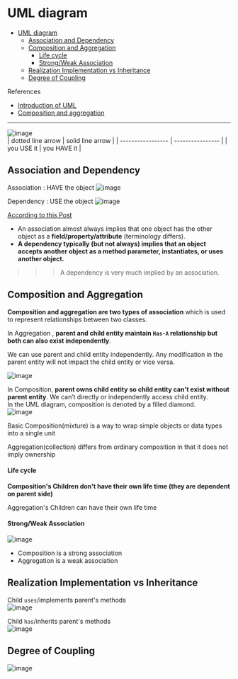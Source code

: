 # UML diagram

- [UML diagram](#uml-diagram)
  - [Association and Dependency](#association-and-dependency)
  - [Composition and Aggregation](#composition-and-aggregation)
      - [Life cycle](#life-cycle)
      - [Strong/Weak Association](#strongweak-association)
  - [Realization Implementation vs Inheritance](#realization-implementation-vs-inheritance)
  - [Degree of Coupling](#degree-of-coupling)

References
- [Introduction of UML](https://spicyboyd.blogspot.com/2018/07/umlclass-diagram-relationships.html)  
- [Composition and aggregation](https://www.tutorialspoint.com/difference-between-composition-and-aggregation)  

---

![image](https://user-images.githubusercontent.com/68631186/126488408-65750f74-b5f5-431e-8a81-0fda94b6f206.png)  
| dotted line arrow | solid line arrow |
| ----------------- | ---------------- |
| you USE it        | you HAVE it |

## Association and Dependency

Association : HAVE the object
![image](https://user-images.githubusercontent.com/68631186/126490747-f2af8080-a6e5-45d9-b948-3e299086dd18.png)

Dependency : USE the object
![image](https://user-images.githubusercontent.com/68631186/126490824-cc757e91-15d9-4cc8-a912-91e6f7960e62.png)

[According to this Post](https://stackoverflow.com/questions/1230889/difference-between-association-and-dependency)   
- An association almost always implies that one object has the other object as a **field/property/attribute** (terminology differs).  
- **A dependency typically (but not always) implies that an object accepts another object as a method parameter, instantiates, or uses another object.** 

>>> A dependency is very much implied by an association.  

## Composition and Aggregation

**Composition and aggregation are two types of association** which is used to represent relationships between two classes.  

In Aggregation , **parent and child entity maintain `Has-A` relationship but both can also exist independently**. 

We can use parent and child entity independently. Any modification in the parent entity will not impact the child entity or vice versa. 

![image](https://user-images.githubusercontent.com/68631186/126583667-5f2562b1-add7-4e2e-a265-ac0a490efdc5.png)

In Composition, **parent owns child entity so child entity can't exist without parent entity**. We can’t directly or independently access child entity.   
In the UML diagram, composition is denoted by a filled diamond.   
![image](https://user-images.githubusercontent.com/68631186/126583753-714eed3e-417f-454f-af68-47ce310719a4.png)


Basic 
Composition(mixture) is a way to wrap simple objects or data types into a single unit   

 Aggregation(collection) differs from ordinary composition in that it does not imply ownership  

#### Life cycle   

**Composition's Children don't have their own life time (they are dependent on parent side)**   

Aggregation's Children can have their own life time   

#### Strong/Weak Association

![image](https://user-images.githubusercontent.com/68631186/126583718-b070baaa-2090-4b58-9c3b-1da935138176.png)
- Composition is a strong association  
- Aggregation is a weak association   

## Realization Implementation vs Inheritance

Child `uses`/implements parent's methods  
![image](https://user-images.githubusercontent.com/68631186/126583945-e7bb0a51-86a1-42a1-8070-f608579dd95a.png)  

Child `has`/inherits parent's methods  
![image](https://user-images.githubusercontent.com/68631186/126583992-3c0bc38c-37d2-4e5b-b353-f80047bd9b88.png) 


## Degree of Coupling 

![image](https://user-images.githubusercontent.com/68631186/126583854-150d63bc-3bd5-4dd1-b0fe-7f7138de1e71.png)
